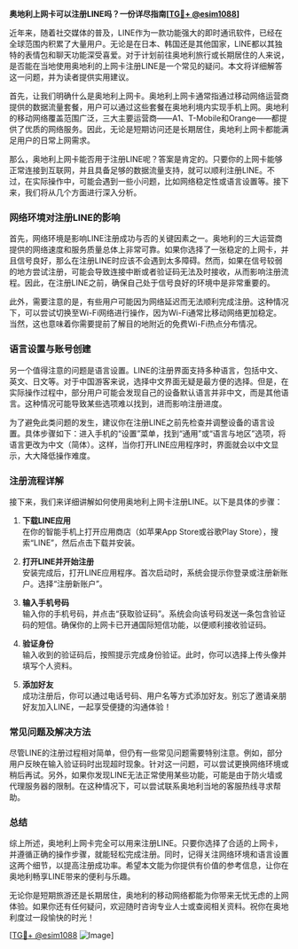 **奥地利上网卡可以注册LINE吗？一份详尽指南[[TG💪+ @esim1088](https://t.me/s/esim1088)]**

近年来，随着社交媒体的普及，LINE作为一款功能强大的即时通讯软件，已经在全球范围内积累了大量用户。无论是在日本、韩国还是其他国家，LINE都以其独特的表情包和聊天功能深受喜爱。对于计划前往奥地利旅行或长期居住的人来说，是否能在当地使用奥地利的上网卡注册LINE是一个常见的疑问。本文将详细解答这一问题，并为读者提供实用建议。

首先，让我们明确什么是奥地利上网卡。奥地利上网卡通常指通过移动网络运营商提供的数据流量套餐，用户可以通过这些套餐在奥地利境内实现手机上网。奥地利的移动网络覆盖范围广泛，三大主要运营商——A1、T-Mobile和Orange——都提供了优质的网络服务。因此，无论是短期访问还是长期居住，奥地利上网卡都能满足用户的日常上网需求。

那么，奥地利上网卡能否用于注册LINE呢？答案是肯定的。只要你的上网卡能够正常连接到互联网，并且具备足够的数据流量支持，就可以顺利注册LINE。不过，在实际操作中，可能会遇到一些小问题，比如网络稳定性或语言设置等。接下来，我们将从几个方面进行深入分析。

### 网络环境对注册LINE的影响

首先，网络环境是影响LINE注册成功与否的关键因素之一。奥地利的三大运营商提供的网络速度和服务质量总体上非常可靠。如果你选择了一张稳定的上网卡，并且信号良好，那么在注册LINE时应该不会遇到太多障碍。然而，如果在信号较弱的地方尝试注册，可能会导致连接中断或者验证码无法及时接收，从而影响注册流程。因此，在注册LINE之前，确保自己处于信号良好的环境中是非常重要的。

此外，需要注意的是，有些用户可能因为网络延迟而无法顺利完成注册。这种情况下，可以尝试切换至Wi-Fi网络进行操作，因为Wi-Fi通常比移动网络更加稳定。当然，这也意味着你需要提前了解目的地附近的免费Wi-Fi热点分布情况。

### 语言设置与账号创建

另一个值得注意的问题是语言设置。LINE的注册界面支持多种语言，包括中文、英文、日文等。对于中国游客来说，选择中文界面无疑是最方便的选择。但是，在实际操作过程中，部分用户可能会发现自己的设备默认语言并非中文，而是其他语言。这种情况可能导致某些选项难以找到，进而影响注册进度。

为了避免此类问题的发生，建议你在注册LINE之前先检查并调整设备的语言设置。具体步骤如下：进入手机的“设置”菜单，找到“通用”或“语言与地区”选项，将语言更改为中文（简体）。这样，当你打开LINE应用程序时，界面就会以中文显示，大大降低操作难度。

### 注册流程详解

接下来，我们来详细讲解如何使用奥地利上网卡注册LINE。以下是具体的步骤：

1. **下载LINE应用**  
   在你的智能手机上打开应用商店（如苹果App Store或谷歌Play Store），搜索“LINE”，然后点击下载并安装。

2. **打开LINE并开始注册**  
   安装完成后，打开LINE应用程序。首次启动时，系统会提示你登录或注册新账户。选择“注册新账户”。

3. **输入手机号码**  
   输入你的手机号码，并点击“获取验证码”。系统会向该号码发送一条包含验证码的短信。确保你的上网卡已开通国际短信功能，以便顺利接收验证码。

4. **验证身份**  
   输入收到的验证码后，按照提示完成身份验证。此时，你可以选择上传头像并填写个人资料。

5. **添加好友**  
   成功注册后，你可以通过电话号码、用户名等方式添加好友。别忘了邀请亲朋好友加入LINE，一起享受便捷的沟通体验！

### 常见问题及解决方法

尽管LINE的注册过程相对简单，但仍有一些常见问题需要特别注意。例如，部分用户反映在输入验证码时出现超时现象。针对这一问题，可以尝试更换网络环境或稍后再试。另外，如果你发现LINE无法正常使用某些功能，可能是由于防火墙或代理服务器的限制。在这种情况下，可以尝试联系奥地利当地的客服热线寻求帮助。

### 总结

综上所述，奥地利上网卡完全可以用来注册LINE。只要你选择了合适的上网卡，并遵循正确的操作步骤，就能轻松完成注册。同时，记得关注网络环境和语言设置这两个细节，以提高注册成功率。希望本文能为你提供有价值的参考信息，让你在奥地利畅享LINE带来的便利与乐趣。

无论你是短期旅游还是长期居住，奥地利的移动网络都能为你带来无忧无虑的上网体验。如果你还有任何疑问，欢迎随时咨询专业人士或查阅相关资料。祝你在奥地利度过一段愉快的时光！

[[TG💪+ @esim1088](https://t.me/s/esim1088) ![Image](https://i.postimg.cc/4NQfJmqS/Snipaste-2025-05-13-00-14-12.png)]